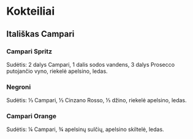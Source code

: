 # Kokteiliai

## Itališkas Campari 

### Campari Spritz 

Sudėtis: 2 dalys Campari, 1 dalis sodos vandens, 3 dalys Prosecco putojančio vyno, riekelė apelsino, ledas.

### Negroni 

Sudėtis: ⅓ Campari, ⅓ Cinzano Rosso, ⅓ džino, riekelė apelsino, ledas.

### Campari Orange 

Sudėtis: ¼ Campari, ¾ apelsinų sulčių, apelsino skiltelė, ledas.

